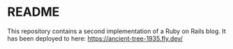 # README

This repository contains a second implementation of a
Ruby on Rails blog.
It has been deployed to here:
https://ancient-tree-1935.fly.dev/